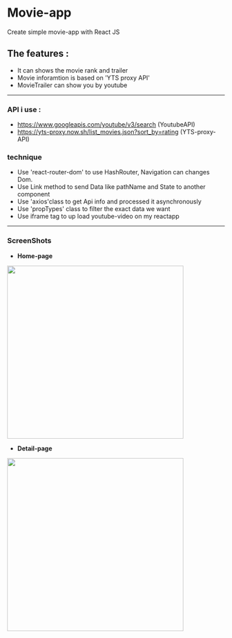 # Movie-app
Create simple movie-app with React JS  


## The features :    

* It can shows the movie rank and trailer
* Movie inforamtion is based on 'YTS proxy API'
* MovieTrailer can show you by youtube

-----------------------------------  

### API i use : 

* https://www.googleapis.com/youtube/v3/search (YoutubeAPI)
* https://yts-proxy.now.sh/list_movies.json?sort_by=rating (YTS-proxy-API)    
 

### technique

* Use 'react-router-dom' to use HashRouter, Navigation can changes Dom.
* Use Link method to send Data like pathName and State to another component
* Use 'axios'class to get Api info and processed it asynchronously
* Use 'propTypes' class to filter the exact data we want
* Use iframe tag to up load youtube-video on my reactapp



-----------------------------------        

### ScreenShots

* **Home-page**      

<div>
<img width = "90%" height= "400px" src ="https://user-images.githubusercontent.com/40168455/100618417-2b855480-335f-11eb-8b2f-c81778aade92.png">
</div>    



* **Detail-page**      

<div>
<img width = "90%"  height= "400px" src ="https://user-images.githubusercontent.com/40168455/100618444-34762600-335f-11eb-89a4-a3e9d8615423.png">
</div>

